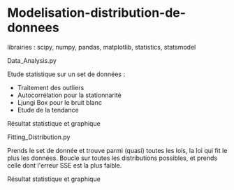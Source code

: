 # Modelisation-distribution-de-donnees

librairies : scipy, numpy, pandas, matplotlib, statistics, statsmodel


Data_Analysis.py

Etude statistique sur un set de données :
- Traitement des outliers
- Autocorrélation pour la stationnarité
- Ljungi Box pour le bruit blanc
- Etude de la tendance

Résultat statistique et graphique


Fitting_Distribution.py

Prends le set de donnée et trouve parmi (quasi) toutes les lois, la loi qui fit le plus les données.
Boucle sur toutes les distributions possibles, et prends celle dont l'erreur SSE est la plus faible.

Résultat statistique et graphique
